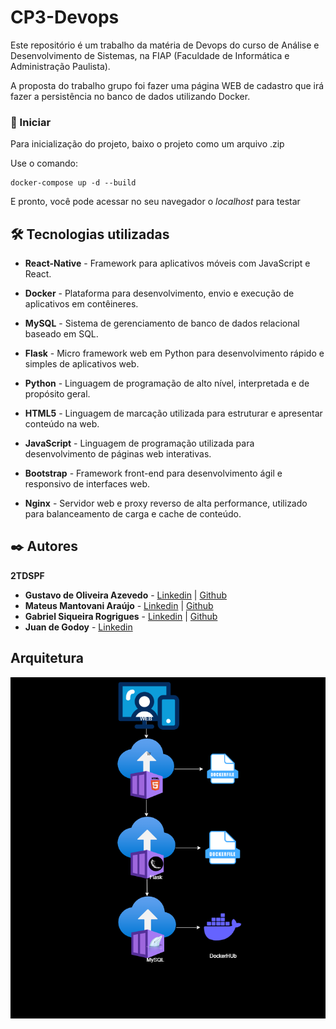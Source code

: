 # CP3-Devops

Este repositório é um trabalho da matéria de Devops do curso de Análise e Desenvolvimento de Sistemas, na FIAP (Faculdade de Informática e Administração Paulista).

A proposta do trabalho grupo foi fazer uma página WEB de cadastro que irá fazer a persistência no banco de dados utilizando Docker.

### 🚀 Iniciar

Para inicialização do projeto, baixo o projeto como um arquivo .zip

Use o comando:

```
docker-compose up -d --build
```
E pronto, você pode acessar no seu navegador o *localhost* para testar

## 🛠️ Tecnologias utilizadas

- **React-Native** - Framework para aplicativos móveis com JavaScript e React.

- **Docker** - Plataforma para desenvolvimento, envio e execução de aplicativos em contêineres.

- **MySQL** - Sistema de gerenciamento de banco de dados relacional baseado em SQL.

- **Flask** - Micro framework web em Python para desenvolvimento rápido e simples de aplicativos web.

- **Python** - Linguagem de programação de alto nível, interpretada e de propósito geral.

- **HTML5** - Linguagem de marcação utilizada para estruturar e apresentar conteúdo na web.

- **JavaScript** - Linguagem de programação utilizada para desenvolvimento de páginas web interativas.

- **Bootstrap** - Framework front-end para desenvolvimento ágil e responsivo de interfaces web.

- **Nginx** - Servidor web e proxy reverso de alta performance, utilizado para balanceamento de carga e cache de conteúdo.

## ✒️ Autores
**2TDSPF**

- **Gustavo de Oliveira Azevedo** - [Linkedin](https://www.linkedin.com/in/gustavo-de-oliveira-azevedo/) | [Github](https://github.com/gutolive09)
- **Mateus Mantovani Araújo** - [Linkedin](https://www.linkedin.com/in/mateus-mantovani-araújo-937944286/?originalSubdomain=br) | [Github](https://github.com/Mmateus106)
- **Gabriel Siqueira Rogrigues** - [Linkedin](https://www.linkedin.com/in/gabrielrodri/) | [Github](https://github.com/gabrielrodri33)
- **Juan de Godoy** - [Linkedin](https://github.com/linkParaPerfil)

## Arquitetura
<img src="./Documentos/cp3_devops.drawio.png"/>
